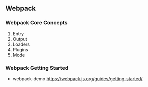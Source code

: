 ## Webpack

### Webpack Core Concepts
1. Entry
2. Output
3. Loaders
4. Plugins
5. Mode

### Webpack Getting Started
- webpack-demo
https://webpack.js.org/guides/getting-started/

